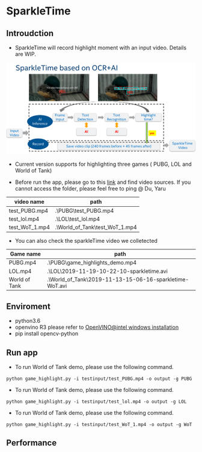 # SparkleTime

## Introudction
* SparkleTime will record highlight moment with an input video. Details are WIP.


![sparkletime solution](doc/pics/sparkletime_solution.jpg)

* Current version supports for highlighting three games ( PUBG, LOL and World of Tank)
 
* Before run the app, please go to this [link](https://drive.google.com/open?id=1LWjAbX-83Yz_i9x4uMeVzRbcF5uqP6fk) and find video sources. If you cannot access the folder, please feel free to ping @ Du, Yaru
 

 | video name | path |  
 | -- | -- |
 | test_PUBG.mp4 | .\PUBG\test_PUBG.mp4 |
 | test_lol.mp4 | .\LOL\test_lol.mp4 |
 | test_WoT_1.mp4 | .\World_of_Tank\test_WoT_1.mp4 |

* You can also check the sparkleTime video we colletected

| Game name | path |  
 | -- | -- |
 | PUBG.mp4 | .\PUBG\game_highlights_demo.mp4 |
 | LOL.mp4 | .\LOL\2019-11-19-10-22-10-sparkletime.avi |
 | World of Tank | .\World_of_Tank\2019-11-13-15-06-16-sparkletime-WoT.avi |
 
## Enviroment
* python3.6
* openvino R3
  please refer to [OpenVINO@intel windows installation](https://docs.openvinotoolkit.org/latest/_docs_install_guides_installing_openvino_windows.html) 
* pip install opencv-python


## Run app


* To run World of Tank demo, please use the following command.
```
python game_highlight.py -i testinput/test_PUBG.mp4 -o output -g PUBG
```

* To run World of Tank demo, please use the following command.
```
python game_highlight.py -i testinput/test_lol.mp4 -o output -g LOL
```


* To run World of Tank demo, please use the following command.
```
python game_highlight.py -i testinput/test_WoT_1.mp4 -o output -g WoT
```

## Performance

